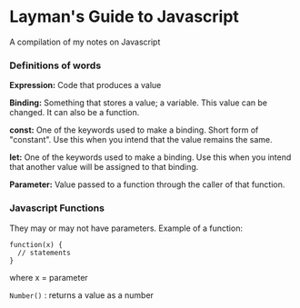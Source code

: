# Layman's Guide to Javascript
A compilation of my notes on Javascript


### Definitions of words

**Expression:** Code that produces a value

**Binding:** Something that stores a value; a variable. This value can be changed. It can also be a function.

**const:** One of the keywords used to make a binding. Short form of "constant". Use this when you intend that the value remains the same.

**let:** One of the keywords used to make a binding. Use this when you intend that another value will be assigned to that binding.

**Parameter:** Value passed to a function through the caller of that function.

### Javascript Functions

They may or may not have parameters. Example of a function:

```
function(x) {
  // statements
}
```

where x = parameter

`Number()` : returns a value as a number
